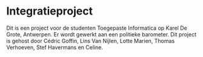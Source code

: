 # Integratieproject

Dit is een project voor de studenten Toegepaste Informatica op Karel De Grote, Antwerpen. Er wordt gewerkt aan een politieke barometer.
Dit project is gehost door Cédric Goffin, Lins Van Nijlen, Lotte Marien, Thomas Verhoeven, Stef Havermans en Celine.

